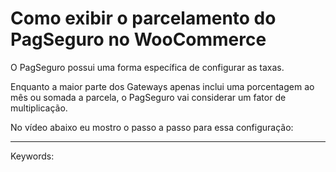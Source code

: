 # Como exibir o parcelamento do PagSeguro no WooCommerce

O PagSeguro possui uma forma específica de configurar as taxas. 

Enquanto a maior parte dos Gateways apenas inclui uma porcentagem ao mês ou somada a parcela, o PagSeguro vai considerar um fator de multiplicação.

No vídeo abaixo eu mostro o passo a passo para essa configuração:

  

___

Keywords: